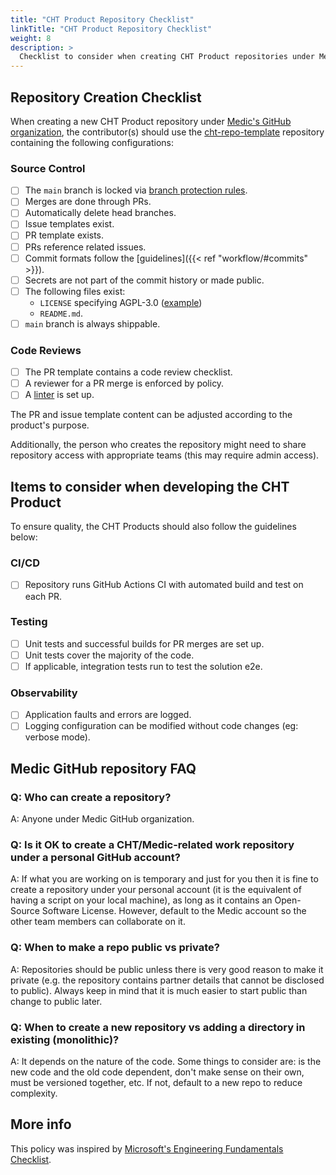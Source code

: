 ```yaml
---
title: "CHT Product Repository Checklist"
linkTitle: "CHT Product Repository Checklist"
weight: 8
description: >
  Checklist to consider when creating CHT Product repositories under Medic's GitHub organization account
---
```


## Repository Creation Checklist
When creating a new CHT Product repository under [Medic's GitHub organization](https://github.com/medic), the contributor(s) should use the [cht-repo-template](https://github.com/medic/cht-repo-template) repository containing the following configurations:

### Source Control
- [ ] The `main` branch is locked via [branch protection rules](https://docs.github.com/en/repositories/configuring-branches-and-merges-in-your-repository/managing-protected-branches/managing-a-branch-protection-rule).
- [ ] Merges are done through PRs.
- [ ] Automatically delete head branches.
- [ ] Issue templates exist.
- [ ] PR template exists.
- [ ] PRs reference related issues.
- [ ] Commit formats follow the [guidelines]({{< ref "workflow/#commits" >}}). 
- [ ] Secrets are not part of the commit history or made public.
- [ ] The following files exist:
    - `LICENSE` specifying AGPL-3.0 ([example](https://github.com/medic/cht-core/blob/master/LICENSE))
    - `README.md`.
- [ ] `main` branch is always shippable.

### Code Reviews
- [ ] The PR template contains a code review checklist.
- [ ] A reviewer for a PR merge is enforced by policy.
- [ ] A [linter](https://github.com/medic/eslint-config) is set up.

The PR and issue template content can be adjusted according to the product's purpose.

Additionally, the person who creates the repository might need to share repository access with appropriate teams (this may require admin access).

## Items to consider when developing the CHT Product
To ensure quality, the CHT Products should also follow the guidelines below:

### CI/CD
- [ ] Repository runs GitHub Actions CI with automated build and test on each PR.

### Testing
- [ ] Unit tests and successful builds for PR merges are set up.
- [ ] Unit tests cover the majority of the code.
- [ ] If applicable, integration tests run to test the solution e2e.

### Observability
- [ ] Application faults and errors are logged.
- [ ] Logging configuration can be modified without code changes (eg: verbose mode).

## Medic GitHub repository FAQ

### Q: Who can create a repository?
A: Anyone under Medic GitHub organization.

### Q: Is it OK to create a CHT/Medic-related work repository under a personal GitHub account?
A: If what you are working on is temporary and just for you then it is fine to create a repository under your personal account (it is the equivalent of having a script on your local machine), as long as it contains an Open-Source Software License. However, default to the Medic account so the other team members can collaborate on it.

### Q: When to make a repo public vs private?
A: Repositories should be public unless there is very good reason to make it private (e.g. the repository contains partner details that cannot be disclosed to public). Always keep in mind that it is much easier to start public than change to public later.

### Q: When to create a new repository vs adding a directory in existing (monolithic)?
A: It depends on the nature of the code. Some things to consider are: is the new code and the old code dependent, don't make sense on their own, must be versioned together, etc. If not, default to a new repo to reduce complexity.

## More info

This policy was inspired by [Microsoft's Engineering Fundamentals Checklist](https://microsoft.github.io/code-with-engineering-playbook/engineering-fundamentals-checklist/).
